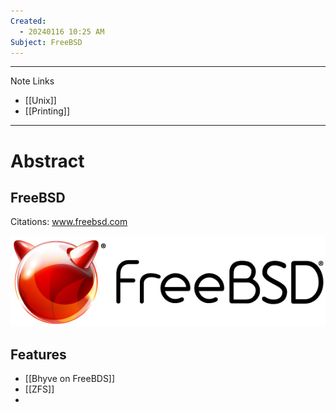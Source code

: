 ```yaml
---
Created:
  - 20240116 10:25 AM
Subject: FreeBSD
---
```

--------------
Note Links
- [[Unix]]
- [[Printing]]
----------------------------

# Abstract
## FreeBSD
Citations: www.freebsd.com

![Alt text](image.png)

## Features
- [[Bhyve on FreeBDS]]
- [[ZFS]]
- 